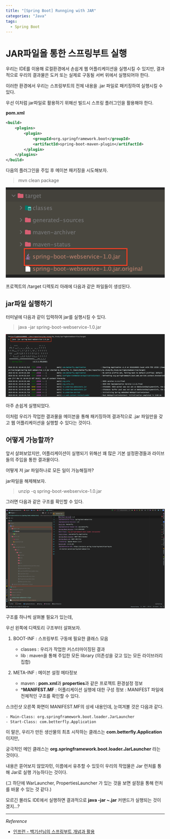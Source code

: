 ```yaml
---
title: "[Spring Boot] Runnging with JAR"
categories: "Java"
tags:
  - Spring Boot
---
```


# JAR파일을 통한 스프링부트 실행

우리는 IDE를 이용해 로컬환경에서 손쉽게 웹 어플리케이션을 실행시킬 수 있지만, 결과적으로 우리의 결과물은 도커 또는 실제로 구동될 서버 위에서 실행되어야 한다.

이러한 환경에서 우리는 스프링부트의 전체 내용을 .jar 파일로 패키징하여 실행시킬 수 있다.

우선 이처럼 jar파일로 활용하기 위해선 빌드시 스프링 플러그인을 활용해야 한다.

**pom.xml**

~~~xml
<build>
    <plugins>
        <plugin>
            <groupId>org.springframework.boot</groupId>
            <artifactId>spring-boot-maven-plugin</artifactId>
        </plugin>
    </plugins>
</build>
~~~

다음의 플러그인을 주입 후 메이븐 패키징을 시도해보자.

> mvn clean package

![mvn_package](/assets/images/study/dev/2019/springboot/3_springboot_mvnpackage.png)

프로젝트의 /target 디렉토리 아래에 다음과 같은 파일들이 생성된다.

## jar파일 실행하기

터미널에 다음과 같이 입력하여 jar를 실행시킬 수 있다.

> java -jar spring-boot-webservice-1.0.jar

![run_with_jar](/assets/images/study/dev/2019/springboot/3_springboot_runwithjar.png)

아주 손쉽게 실행되었다.

이처럼 우리가 작업한 결과물을 메이븐을 통해 패키징하여 결과적으로 .jar 파일만을 갖고 웹 어플리케이션을 실행할 수 있다는 것이다.

## 어떻게 가능할까?

앞서 살펴보았지만, 어플리케이션이 실행되기 위해선 꽤 많은 기본 설정환경들과 라이브들의 주입을 통한 결과물이다.

어떻게 저 jar 파일하나로 모든 일이 가능해질까?

jar파일을 해제해보자.

> unzip -q spring-boot-webservice-1.0.jar

그러면 다음과 같은 구조를 확인할 수 있다.

![unzip_jar](/assets/images/study/dev/2019/springboot/3_springboot_unzip_jar.png)

구조를 하나씩 살펴볼 필요가 있는데,

우선 왼쪽에 디렉토리 구조부터 살펴보자.

1. BOOT-INF : 스프링부트 구동에 필요한 클래스 모음
    - classes : 우리가 작업한 커스터마이징된 결과
    - lib : maven을 통해 주입한 모든 library (의존성을 갖고 있는 모든 라이브러리 집합)

2. META-INF : 메이븐 설정 메타정보
    - maven : **pom.xml**과 **properties**과 같은 프로젝트 환경설정 정보
    - ***MANIFEST.MF** : 어플리케이션 실행에 대한 구성 정보
: MANIFEST 파일에 전체적인 구조를 확인할 수 있다.

스크린샷 오른쪽 화면이 MANIFEST.MF의 상세 내용인데, 눈여겨볼 것은 다음과 같다.

    - Main-Class: org.springframework.boot.loader.JarLauncher
    - Start-Class: com.betterfly.Application

이 말은, 우리가 만든 생산물의 최초 시작하는 클래스는 **com.betterfly.Application** 이지만, 

궁극적인 메인 클래스는 **org.springframework.boot.loader.JarLauncher** 라는 것이다.

내용은 뜯어보지 않았자민, 이름에서 유추할 수 있듯이 우리의 작업물은 Jar 런처를 통해 Jar로 실행 가능하다는 것이다.

(그 하단에 WarLauncher, PropertiesLauncher 가 있는 것을 보면 설정을 통해 런처를 바꿀 수 있는 것 같다.)

모르긴 몰라도 IDE에서 실행하면 결과적으로 **java -jar ~.jar** 커맨드가 실행되는 것이겠지...?

---

*Reference*
- [인프런 - 백기선님의 스프링부트 개념과 활용](https://www.inflearn.com/course/%EC%8A%A4%ED%94%84%EB%A7%81%EB%B6%80%ED%8A%B8/)